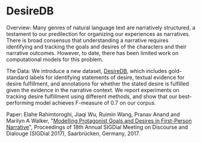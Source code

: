 # DesireDB

Overview: Many genres of natural language text are narratively structured, a testament to our predilection for organizing our experiences as narratives. There is broad consensus that understanding a narrative requires identifying and tracking the goals and desires of the characters and their narrative outcomes.  However, to date, there has been limited work on computational models for this problem.    

The Data: We introduce a new dataset, [DesireDB](https://github.com/ra-elahe/DesireDB/blob/main/DesireDB.csv), which includes gold-standard labels for identifying statements of desire, textual evidence for desire fulfillment, and annotations for whether the stated desire is fulfilled given the evidence in the narrative context.  We  report experiments on tracking desire fulfillment using different methods, and show that our best-performing model achieves F-measure of 0.7 on our corpus. 

Paper:
Elahe Rahimtoroghi, Jiaqi Wu, Ruimin Wang, Pranav Anand and Marilyn A Walker, "[Modelling Protagonist Goals and Desires in First-Person Narrative](https://aclanthology.org/W17-5543/)", Proceedings of 18th Annual SIGDial Meeting on Discourse and Dialouge (SIGDial 2017), Saarbrücken, Germany, 2017.
